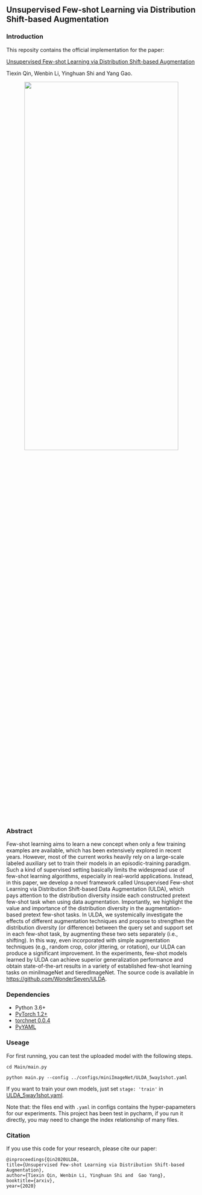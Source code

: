 

Unsupervised Few-shot Learning via Distribution Shift-based Augmentation
---

### Introduction
This reposity contains the official implementation for the paper:

[Unsupervised Few-shot Learning via Distribution Shift-based Augmentation](https://arxiv.org/abs/2004.05805)

Tiexin Qin, Wenbin Li, Yinghuan Shi and Yang Gao.


<center>
<img src="./figs/framework.png" width="90%" height="50%" />
</center>


### Abstract
Few-shot learning aims to learn a new concept when only a few training examples are available, which has been extensively explored in recent years. However, most of the current works heavily rely on a large-scale labeled auxiliary set to train their models in an episodic-training paradigm. Such a kind of supervised setting basically limits the widespread use of few-shot learning algorithms, especially in real-world applications. Instead, in this paper, we develop a novel framework called Unsupervised Few-shot Learning via Distribution Shift-based Data Augmentation (ULDA), which pays attention to the distribution diversity inside each constructed pretext few-shot task when using data augmentation. Importantly, we highlight the value and importance of the distribution diversity in the augmentation-based pretext few-shot tasks. In ULDA, we systemically investigate the effects of different augmentation techniques and propose to strengthen the distribution diversity (or difference) between the query set and support set in each few-shot task, by augmenting these two sets separately (i.e., shifting). In this way, even incorporated with simple augmentation techniques (e.g., random crop, color jittering, or rotation), our ULDA can produce a significant improvement. In the experiments, few-shot models learned by ULDA can achieve superior generalization performance and obtain state-of-the-art results in a variety of established few-shot learning tasks on miniImageNet and tieredImageNet. The source code is available in https://github.com/WonderSeven/ULDA.


### Dependencies
- Python 3.6+
- [PyTorch 1.2+](https://pytorch.org/)
- [torchnet 0.0.4](https://pypi.org/project/torchnet/)
- [PyYAML](https://pypi.org/project/PyYAML/)

### Useage

For first running, you can test the uploaded model with the following steps.

`cd Main/main.py`

`python main.py --config ../configs/miniImageNet/ULDA_5way1shot.yaml`

If you want to train your own models, just set `stage: 'train'` in [ULDA_5way1shot.yaml](./configs/miniImageNet/ULDA_5way1shot.yaml).

Note that: the files end with `.yaml`  in configs contains the hyper-papameters for our experiments. This project has been test in pycharm, if you run it directly, you may need to change the index relationship of many files.


### Citation    
If you use this code for your research, please cite our paper:

    @inproceedings{Qin2020ULDA,
    title={Unsupervised Few-shot Learning via Distribution Shift-based Augmentation},
    author={Tiexin Qin, Wenbin Li, Yinghuan Shi and  Gao Yang},
    booktitle={arxiv},
    year={2020}

